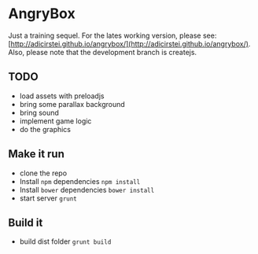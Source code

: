 AngryBox
========

Just a training sequel. For the lates working version, please see: [http://adicirstei.github.io/angrybox/](http://adicirstei.github.io/angrybox/). Also, please note that the development branch is createjs.

TODO
----

* load assets with preloadjs
* bring some parallax background
* bring sound
* implement game logic
* do the graphics

Make it run
-----------
* clone the repo
* Install `npm` dependencies `npm install`
* Install `bower` dependencies `bower install`
* start server `grunt`

Build it
--------
* build dist folder `grunt build`
